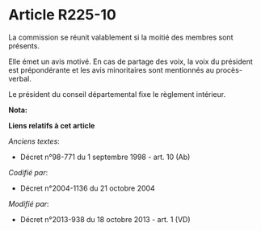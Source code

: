 # Article R225-10

La commission se réunit valablement si la moitié des membres sont présents. 

Elle émet un avis motivé. En cas de partage des voix, la voix du président est prépondérante et les avis minoritaires sont
mentionnés au procès-verbal. 

Le président du conseil départemental fixe le règlement intérieur.

**Nota:**



**Liens relatifs à cet article**

_Anciens textes_:

  - Décret n°98-771 du 1 septembre 1998 - art. 10 (Ab)

_Codifié par_:

  - Décret n°2004-1136 du 21 octobre 2004

_Modifié par_:

  - Décret n°2013-938 du 18 octobre 2013 - art. 1 (VD)
